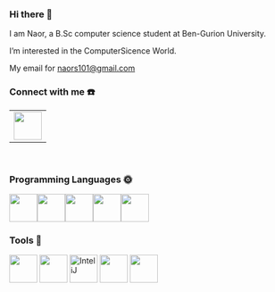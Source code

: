 ### Hi there 👋
I am Naor, a B.Sc computer science student at Ben-Gurion University.

I’m interested in the ComputerSicence World.

My email for naors101@gmail.com

### Connect with me :telephone:
<table>
    <tbody>
        <tr>
            <td><a href="https://www.linkedin.com/in/ido-aharon/](https://www.linkedin.com/in/naor-saati-0b70672b6/" target=”_blank”>
            <img height="50" src="https://www.vectorlogo.zone/logos/linkedin/linkedin-ar21.svg" />
            </a></td>
        </tr>
    </tbody>
</table>  
<br />
 
### Programming Languages :sun_with_face:
<img height=50 src="https://cdn.jsdelivr.net/gh/devicons/devicon/icons/cplusplus/cplusplus-original.svg" /><img height=50 src="https://cdn.jsdelivr.net/gh/devicons/devicon/icons/csharp/csharp-original.svg" /><img height=50 src="https://cdn.jsdelivr.net/gh/devicons/devicon/icons/c/c-original.svg"/><img height=50 src="https://cdn.jsdelivr.net/gh/devicons/devicon/icons/java/java-original.svg" /><img height=50 src="https://cdn.jsdelivr.net/gh/devicons/devicon/icons/python/python-original.svg"/>  
 
### Tools :wrench:
<img height=50 src="https://cdn.jsdelivr.net/gh/devicons/devicon/icons/vscode/vscode-original.svg" />  <img height=50 src="https://www.vectorlogo.zone/logos/eclipse_che/eclipse_che-icon.svg">  <img alt="InteliJ" height=50 src="https://user-images.githubusercontent.com/57855070/98331898-3a017a00-2006-11eb-938a-eb22d38f9f57.png">  <img height=50 src="https://cdn.jsdelivr.net/gh/devicons/devicon/icons/git/git-original.svg" />  <img height=50 src="https://cdn.jsdelivr.net/gh/devicons/devicon/icons/github/github-original.svg" />
<br />
